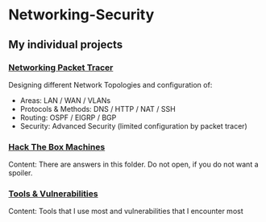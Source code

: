 # Networking-Security

## My individual projects

### [Networking Packet Tracer](https://github.com/UmutErgunes/Networking-Security/tree/master/Networking%20-%20Cisco)

Designing different Network Topologies and configuration of:
  - Areas: LAN / WAN / VLANs
  - Protocols & Methods: DNS / HTTP / NAT / SSH 
  - Routing: OSPF / EIGRP / BGP 
  - Security: Advanced Security (limited configuration by packet tracer)

### [Hack The Box Machines](https://github.com/UmutErgunes/Networking-Security/tree/master/HackTheBox-Machines)
Content:
  There are answers in this folder. Do not open, if you do not want a spoiler.

### [Tools & Vulnerabilities](https://github.com/UmutErgunes/Networking-Security/tree/master/Vulnerabilities)
Content: 
  Tools that I use most and vulnerabilities that I encounter most



